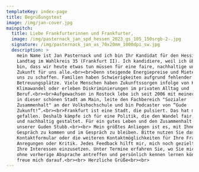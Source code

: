 ```yaml
---
templateKey: index-page
title: Begrüßungstext
image: /img/jan-cover.jpg
mainpitch:
  title: Liebe Frankfurterinnen und Frankfurter,
  image: /img/pasternack_jan_spd_hessen_2023_gs_105_150srgb-2-.jpg
  signature: /img/pasternack_jan_us_70x20mm_1000dpi_sw.jpg
  description: >
    mein Name ist Jan Pasternack und ich bin Ihr Kandidat für den Hessischen
    Landtag im Wahlkreis 35 (Frankfurt II). Ich kandidiere, weil ich überzeugt
    bin, dass wir heute etwas tun müssen für eine faire, nachhaltige und sichere
    Zukunft für uns alle.<br><br>Denn steigende Energiepreise und Mieten machen
    uns zu schaffen. Familien haben Schwierigkeiten aufgrund fehlender
    Betreuungsplätze. Viele Menschen haben Zukunftssorgen infolge von Krieg und
    Klimawandel oder erleben Diskriminierungen im privaten Alltag und
    Beruf.<br><br>Aufgewachsen in Rostock lebe ich seit 2006 mit meiner Familie
    in dieser schönen Stadt am Main, leite den Fachbereich "Sozialer
    Zusammenhalt" an der Volkshochschule und bin Podcaster von “Gude
    Zukunft!”.<br><br>Frankfurt ist eine Stadt, die pulsiert. Das hat mir immer
    gefallen. Deshalb kämpfe ich für eine Politik, die den Wandel fair, sicher
    und nachhaltig gestaltet. Für ein gutes Leben und den Zusammenhalt in
    unserer Guden Stubb.<br><br> Mein größtes Anliegen ist es, mit Ihnen ins
    Gespräch zu kommen und im Gespräch zu bleiben. Bitte nutzen Sie das
    Kontaktformular oder die weiteren Kontaktmöglichkeiten für Ihre Fragen,
    Anregungen oder Kritik. Jedes Feedback hilft mir, mich noch gezielter für
    Ihre Interessen einzusetzen. Unter Termine erfahren Sie, wo Sie mich auch
    ohne vorherige Absprache antreffen und persönlich kennen lernen können. Ich
    freue mich darauf.<br><br> Herzliche Grüße<br><br>
---
```

